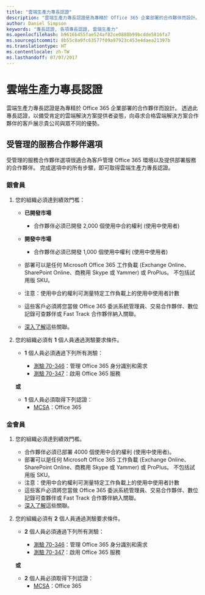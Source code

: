 ```yaml
---
title: "雲端生產力專長認證"
description: "雲端生產力專長認證是為專精於 Office 365 企業部署的合作夥伴而設計。 透過此專長認證，以備受肯定的雲端解決方案提供者姿態，向尋求合格雲端解決方案合作夥伴的客戶展示貴公司與眾不同的優勢。"
author: Daniel Simpson
keywords: "專長認證, 各項專長認證, 雲端生產力"
ms.openlocfilehash: b9616b455fae524af82ce0880b99bcdde5816fa7
ms.sourcegitcommit: 8b55c0a9fc63577f09a97923c453e4daea21397b
ms.translationtype: HT
ms.contentlocale: zh-TW
ms.lasthandoff: 07/07/2017
---
```

# <a name="cloud-productivity-competency"></a>雲端生產力專長認證

雲端生產力專長認證是為專精於 Office 365 企業部署的合作夥伴而設計。 透過此專長認證，以備受肯定的雲端解決方案提供者姿態，向尋求合格雲端解決方案合作夥伴的客戶展示貴公司與眾不同的優勢。

## <a name="managed-service-partner-option"></a>受管理的服務合作夥伴選項
受管理的服務合作夥伴選項很適合為客戶管理 Office 365 環境以及提供部署服務的合作夥伴。 完成選項中的所有步驟，即可取得雲端生產力專長認證。
### <a name="silver"></a>銀會員
1.  您的組織必須達到績效門檻：
    - **已開發市場** 
        - 合作夥伴必須已開發 2,000 個使用中合約權利 (使用中使用者)
    - **開發中市場**
        -  合作夥伴必須已開發 1,000 個使用中權利 (使用中使用者)
    
    - 部署可以是任何 Microsoft Office 365 工作負載 (Exchange Online、SharePoint Online、商務用 Skype 或 Yammer) 或 ProPlus。 不包括試用版 SKU。     
    - 注意：使用中合約權利可測量特定工作負載上的使用中使用者計數 
    - 這些客戶必須將您當做 Office 365 委派系統管理員、交易合作夥伴、數位記錄可查夥伴或 Fast Track 合作夥伴納入關聯。
    - [深入了解](https://partner.microsoft.com/en-us/membership/digital-partner-of-record)這些關聯。

2. 您的組織必須有 **1** 個人員通過測驗要求條件。

    - **1** 個人員必須通過下列所有測驗：

        - [測驗 70-346](https://www.microsoft.com/en-us/learning/exam-70-346.aspx)：管理 Office 365 身分識別和需求  
        - [測驗 70-347](https://www.microsoft.com/en-us/learning/exam-70-347.aspx)：啟用 Office 365 服務
    
    **或**

    - **1** 個人員必須取得下列認證：  
        - [MCSA](https://www.microsoft.com/en-us/learning/mcsa-office365-certification.aspx)：Office 365

### <a name="gold"></a>金會員

1.  您的組織必須達到績效門檻。 

    - 合作夥伴必須已部署 4000 個使用中合約權利 (使用中使用者)。
    - 部署可以是任何 Microsoft Office 365 工作負載 (Exchange Online、SharePoint Online、商務用 Skype 或 Yammer) 或 ProPlus。 不包括試用版 SKU。
    - 注意：使用中合約權利可測量特定工作負載上的使用中使用者計數
    - 這些客戶必須將您當做 Office 365 委派系統管理員、交易合作夥伴、數位記錄可查夥伴或 Fast Track 合作夥伴納入關聯。
    - [深入了解](https://partner.microsoft.com/en-us/membership/digital-partner-of-record)這些關聯。

2.  您的組織必須有 **2** 個人員通過測驗要求條件。

    - **2** 個人員必須通過下列所有測驗：

        - [測驗 70-346](https://www.microsoft.com/en-us/learning/exam-70-346.aspx)：管理 Office 365 身分識別和需求  
        - [測驗 70-347](https://www.microsoft.com/en-us/learning/exam-70-347.aspx)：啟用 Office 365 服務
        
    **或**
    
    - **2** 個人員必須取得下列認證：
        - [MCSA](https://www.microsoft.com/en-us/learning/mcsa-office365-certification.aspx)：Office 365





